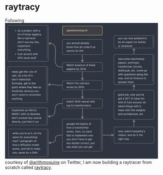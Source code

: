 # raytracy

Following ![ML Roadmap](roadmap.jpg) courtesy of [@arithmoquine](https://x.com/arithmoquine) on Twitter, I am now building a raytracer from scratch called [raytracy](https://github.com/irfanzainudin/raytracy).